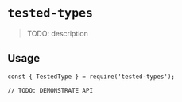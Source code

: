 # `tested-types`

> TODO: description

## Usage

```
const { TestedType } = require('tested-types');

// TODO: DEMONSTRATE API
```
